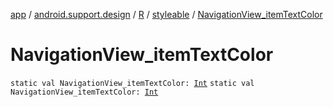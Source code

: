 [app](../../../index.md) / [android.support.design](../../index.md) / [R](../index.md) / [styleable](index.md) / [NavigationView_itemTextColor](./-navigation-view_item-text-color.md)

# NavigationView_itemTextColor

`static val NavigationView_itemTextColor: `[`Int`](https://kotlinlang.org/api/latest/jvm/stdlib/kotlin/-int/index.html)
`static val NavigationView_itemTextColor: `[`Int`](https://kotlinlang.org/api/latest/jvm/stdlib/kotlin/-int/index.html)